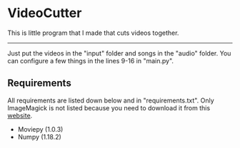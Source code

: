 # VideoCutter
This is little program that I made that cuts videos together.

-------
Just put the videos in the "input" folder and songs in the "audio" folder.
You can configure a few things in the lines 9-16 in "main.py".

Requirements
-------
All requirements are listed down below and in "requirements.txt". Only ImageMagick is not listed because you need to download it from this [website](https://www.imagemagick.org/script/download.php). 

 - Moviepy (1.0.3)
 - Numpy (1.18.2)
